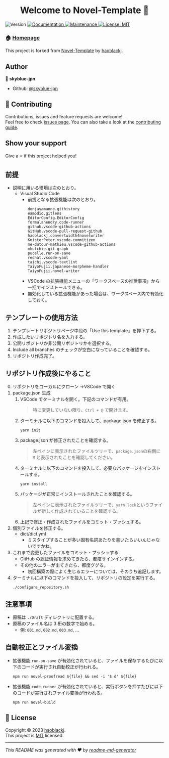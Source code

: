 <h1 align="center">Welcome to Novel-Template 👋</h1>
<p>
  <img alt="Version" src="https://img.shields.io/badge/version-1.0.0-blue.svg?cacheSeconds=2592000" />
  <a href="https://github.com/skyblue-jpn/Novel-Template#readme" target="_blank">
    <img alt="Documentation" src="https://img.shields.io/badge/documentation-yes-brightgreen.svg" />
  </a>
  <a href="https://github.com/skyblue-jpn/Novel-Template/graphs/commit-activity" target="_blank">
    <img alt="Maintenance" src="https://img.shields.io/badge/Maintained%3F-yes-green.svg" />
  </a>
  <a href="https://github.com/skyblue-jpn/Novel-Template/blob/master/LICENSE" target="_blank">
    <img alt="License: MIT" src="https://img.shields.io/github/license/skyblue-jpn/Novel-Template" />
  </a>
</p>

### 🏠 [Homepage](https://github.com/skyblue-jpn/Novel-Template#readme)

This project is forked from [Novel-Template](https://github.com/haoblackj/Novel-Template/) by [haoblackj](https://github.com/haoblackj).

## Author

👤 **skyblue-jpn**

-   Github: [@skyblue-jpn](https://github.com/skyblue-jpn)

## 🤝 Contributing

Contributions, issues and feature requests are welcome!<br />Feel free to check [issues page](https://github.com/haoblackj/Novel-Template/issues). You can also take a look at the [contributing guide](https://github.com/haoblackj/Novel-Template/blob/master/CONTRIBUTING.md).

## Show your support

Give a ⭐️ if this project helped you!

## 前提

-   説明に用いる環境は次のとおり。
    -   Visual Studio Code
        -   前提となる拡張機能は次のとおり。
            ```
            donjayamanne.githistory
            eamodio.gitlens
            EditorConfig.EditorConfig
            formulahendry.code-runner
            github.vscode-github-actions
            GitHub.vscode-pull-request-github
            haoblackj.convertwidth4novelwriter
            KnisterPeter.vscode-commitizen
            me-dutour-mathieu.vscode-github-actions
            mhutchie.git-graph
            pucelle.run-on-save
            redhat.vscode-yaml
            taichi.vscode-textlint
            TaiyoFujii.japanese-morpheme-handler
            TaiyoFujii.novel-writer
            ```
        -   VSCode の拡張機能メニューの「ワークスペースの推奨事項」から一括でインストールできる。
        -   無効化している拡張機能があった場合は、ワークスペース内で有効化しておく。

## テンプレートの使用方法

1.  テンプレートリポジトリページ中段の「Use this template」を押下する。
2.  作成したいリポジトリ名を入力する。
3.  公開リポジトリか非公開リポジトリかを選択する。
4.  Include all branches のチェックが空白になっていることを確認する。
5.  リポジトリ作成完了。

## リポジトリ作成後にやること

0.  リポジトリをローカルにクローン →VSCode で開く
1.  package.json 生成
    1.  VSCode でターミナルを開く。下記のコマンドが有用。
        > 特に変更していない限り、`Ctrl + @` で開けます。
    2.  ターミナルに以下のコマンドを投入して、package.json を修正する。
        ```bash:generate package.json
        yarn init
        ```
    3.  package.json が修正されたことを確認する。
        > 左ペインに表示されたファイルツリーで、`package.json`の右側に `M` と表示されたことを確認してください。
    4.  ターミナルに以下のコマンドを投入して、必要なパッケージをインストールする。
        ```bash:Install dependency
        yarn install
        ```
    5.  パッケージが正常にインストールされたことを確認する。
        > 左ペインに表示されたファイルツリーで、`yarn.lock`というファイルが新しく作成されていることを確認する。
    6.  上記で修正・作成されたファイルをコミット・プッシュする。
2.  個別ファイルを修正する。
    -   dict/dict.yml
        -   ミスタイプすることが多い固有名詞あたりを書いたらいいんじゃないですかね。
3.  これまで変更したファイルをコミット・プッシュする
    -   GitHub の認証情報を求めてきたら、都度サインインする。
    -   その他のエラーが出てきたら、都度ググる。
        -   初回構築の際によく生じるエラーについては、そのうち追記します。
4.  ターミナルに以下のコマンドを投入して、リポジトリの設定を実行する。
    ```bash:Configure Repository Setting
    ./configure_repository.sh
    ```

## 注意事項

-   原稿は `./Draft` ディレクトリに配置する。
-   原稿のファイル名は 3 桁の数字で始める。
    -   例: `001.md`, `002.md`, `003.md`, ...

## 自動校正とファイル変換

-   拡張機能 `run-on-save` が有効化されていると、ファイルを保存するたびに以下のコードが実行され自動校正が行われる。
    ```bash:Run on Save
    npm run novel-proofread ${file} && sed -i '$ d' ${file}
    ```
-   拡張機能 `code-runner` が有効化されていると、実行ボタンを押すたびに以下のコードが実行されファイル変換が行われる。
    ```bash:Run on Save
    npm run novel-build
    ```

## 📝 License

Copyright © 2023 [haoblackj](https://github.com/haoblackj).<br />
This project is [MIT](https://github.com/haoblackj/Novel-Template/blob/master/LICENSE) licensed.

---

_This README was generated with ❤️ by [readme-md-generator](https://github.com/kefranabg/readme-md-generator)_
